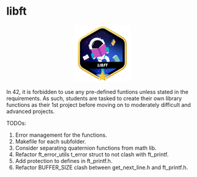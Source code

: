 # libft

<p align="center">
  <img src="https://github.com/cyan-wings/libft/blob/main/libft.png" alt="libft 42 project badge"/>
</p>

In 42, it is forbidden to use any pre-defined funtions unless stated in the requirements. As such, students are tasked to create their own library functions as their 1st project before moving on to moderately difficult and advanced projects.

TODOs:
1. Error management for the functions.
2. Makefile for each subfolder.
3. Consider separating quaternion functions from math lib.
4. Refactor ft_error_utils t_error struct to not clash with ft_printf.
5. Add protection to defines in ft_printf.h.
6. Refactor BUFFER_SIZE clash between get_next_line.h and ft_printf.h.
